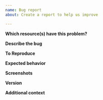 ```yaml
---
name: Bug report
about: Create a report to help us improve

---
```


**Which resource(s) have this problem?**
<!-- Please do not include the resource in the title as we will assign a label) -->

**Describe the bug**
<!-- A clear and concise description of what the bug is. -->

**To Reproduce**
<!--
Steps to reproduce the behaviour:
1. Go to '...'
2. Click on '....'
3. Scroll down to '....'
4. See error
-->

**Expected behavior**
<!-- A clear and concise description of what you expected to happen. -->

**Screenshots**
<!-- If applicable, add screenshots to help explain your problem. -->

**Version**
<!--
Please provide the following information:
- server/client version (e.g, 1.1, 1.5.4)
- if you are running Wine, please say so, and say if Linux or macOS
- what operating system the server is running on, if relevant
-->

**Additional context**
<!-- Add any other context about the problem here -->
